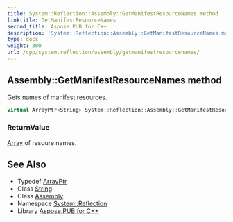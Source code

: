```yaml
---
title: System::Reflection::Assembly::GetManifestResourceNames method
linktitle: GetManifestResourceNames
second_title: Aspose.PUB for C++
description: 'System::Reflection::Assembly::GetManifestResourceNames method. Gets names of manifest resources in C++.'
type: docs
weight: 300
url: /cpp/system.reflection/assembly/getmanifestresourcenames/
---
```

## Assembly::GetManifestResourceNames method


Gets names of manifest resources.

```cpp
virtual ArrayPtr<String> System::Reflection::Assembly::GetManifestResourceNames() const
```


### ReturnValue

[Array](../../../system/array/) of resoure names.

## See Also

* Typedef [ArrayPtr](../../../system/arrayptr/)
* Class [String](../../../system/string/)
* Class [Assembly](../)
* Namespace [System::Reflection](../../)
* Library [Aspose.PUB for C++](../../../)
